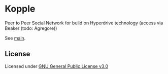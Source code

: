 # Kopple

Peer to Peer Social Network for build on Hyperdrive technology (access via Beaker (todo: Agregore))

See [main](documentation/main.md).

## License

Licensed under [GNU General Public License v3.0](LICENSE)
